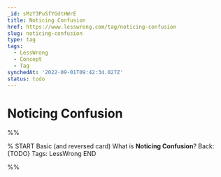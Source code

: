 ```yaml
---
_id: sMzY3PuSfYGdtHWrE
title: Noticing Confusion
href: https://www.lesswrong.com/tag/noticing-confusion
slug: noticing-confusion
type: tag
tags:
  - LessWrong
  - Concept
  - Tag
synchedAt: '2022-09-01T09:42:34.027Z'
status: todo
---
```


# Noticing Confusion


%%

% START
Basic (and reversed card)
What is **Noticing Confusion**?
Back: {TODO}
Tags: LessWrong
END

%%
	
